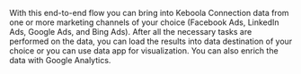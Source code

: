 With this end-to-end flow you can bring into Keboola Connection data from one or more marketing channels of your choice (Facebook Ads, LinkedIn Ads, Google Ads, and Bing Ads). After all the necessary tasks are performed on the data, you can load the results into data destination of your choice or you can use data app for visualization. You can also enrich the data with Google Analytics.